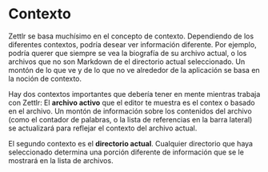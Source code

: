 # Contexto

Zettlr se basa muchísimo en el concepto de  contexto. Dependiendo de los diferentes contextos, podría desear ver información diferente. Por ejemplo, podría querer que siempre se vea la biografía de su archivo actual, o los archivos que no son Markdown de el directorio actual seleccionado.  Un montón de lo que ve y de lo que no ve alrededor de la aplicación se basa en la noción de contexto.

Hay dos contextos importantes que debería tener en mente mientras trabaja con  Zettlr: El **archivo activo** que el editor te muestra es el contex o basado en el archivo. Un montón de información sobre los contenidos del archivo (como el contador de palabras, o la lista de referencias en la barra lateral) se actualizará para reflejar el contexto del archivo actual.

El segundo contexto es el  **directorio actual**. Cualquier directorio que haya seleccionado determina una porción diferente de información que se le mostrará en la lista de archivos.
